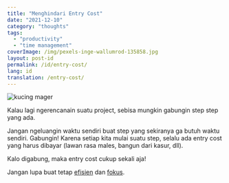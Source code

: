 ```yaml
---
title: "Menghindari Entry Cost"
date: "2021-12-10"
category: "thoughts"
tags:
  - "productivity"
  - "time management"
coverImage: /img/pexels-inge-wallumrod-135858.jpg
layout: post-id
permalink: /id/entry-cost/
lang: id
translation: /entry-cost/
---
```


![kucing mager](/img/pexels-inge-wallumrod-135858.jpg)

Kalau lagi ngerencanain suatu project, sebisa mungkin gabungin step step yang ada.

Jangan ngeluangin waktu sendiri buat step yang sekiranya ga butuh waktu sendiri. Gabungin! Karena setiap kita mulai suatu step, selalu ada entry cost yang harus dibayar (lawan rasa males, bangun dari kasur, dll).

Kalo digabung, maka entry cost cukup sekali aja!

Jangan lupa buat tetap [efisien](/efisien/) dan [fokus](/fokus/).